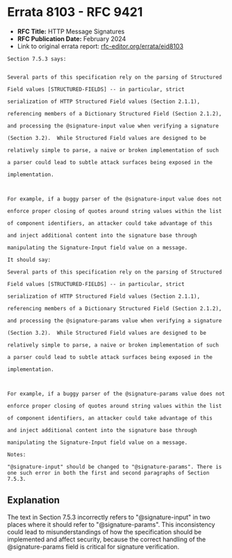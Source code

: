 # Errata 8103 - RFC 9421

- **RFC Title:** HTTP Message Signatures
- **RFC Publication Date:** February 2024
- Link to original errata report: [rfc-editor.org/errata/eid8103](https://www.rfc-editor.org/errata/eid8103)

```
Section 7.5.3 says:


Several parts of this specification rely on the parsing of Structured
Field values [STRUCTURED-FIELDS] -- in particular, strict
serialization of HTTP Structured Field values (Section 2.1.1),
referencing members of a Dictionary Structured Field (Section 2.1.2),
and processing the @signature-input value when verifying a signature
(Section 3.2).  While Structured Field values are designed to be
relatively simple to parse, a naive or broken implementation of such
a parser could lead to subtle attack surfaces being exposed in the
implementation.

For example, if a buggy parser of the @signature-input value does not
enforce proper closing of quotes around string values within the list
of component identifiers, an attacker could take advantage of this
and inject additional content into the signature base through
manipulating the Signature-Input field value on a message.

It should say:

Several parts of this specification rely on the parsing of Structured
Field values [STRUCTURED-FIELDS] -- in particular, strict
serialization of HTTP Structured Field values (Section 2.1.1),
referencing members of a Dictionary Structured Field (Section 2.1.2),
and processing the @signature-params value when verifying a signature
(Section 3.2).  While Structured Field values are designed to be
relatively simple to parse, a naive or broken implementation of such
a parser could lead to subtle attack surfaces being exposed in the
implementation.

For example, if a buggy parser of the @signature-params value does not
enforce proper closing of quotes around string values within the list
of component identifiers, an attacker could take advantage of this
and inject additional content into the signature base through
manipulating the Signature-Input field value on a message.

Notes:

"@signature-input" should be changed to "@signature-params". There is one such error in both the first and second paragraphs of Section 7.5.3.
```

## Explanation

The text in Section 7.5.3 incorrectly refers to "@signature-input" in two places where it should refer to "@signature-params". This inconsistency could lead to misunderstandings of how the specification should be implemented and affect security, because the correct handling of the @signature-params field is critical for signature verification.

